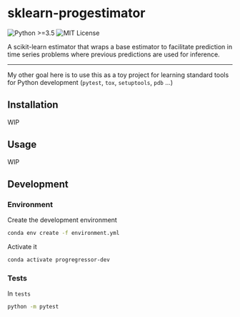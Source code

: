 # sklearn-progestimator
![Python >=3.5](https://img.shields.io/badge/Python-%3E%3D3.5-informational)
![MIT License](https://img.shields.io/badge/License-MIT-brightgreen)

A scikit-learn estimator that wraps a base estimator to facilitate prediction in 
time series problems where previous predictions are used for inference.

---

My other goal here is to use this as a toy project for learning standard 
tools for Python development (`pytest`, `tox`, `setuptools`, `pdb` ...)

## Installation

WIP

## Usage

WIP

## Development

### Environment

Create the development environment
```bash
conda env create -f environment.yml
```
Activate it
```bash
conda activate progregressor-dev
```

### Tests

In `tests`
```bash
python -m pytest
```